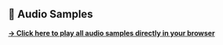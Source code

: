 ## 🎵 Audio Samples
**[→ Click here to play all audio samples directly in your browser](https://jctian98.github.io/UALM/)**